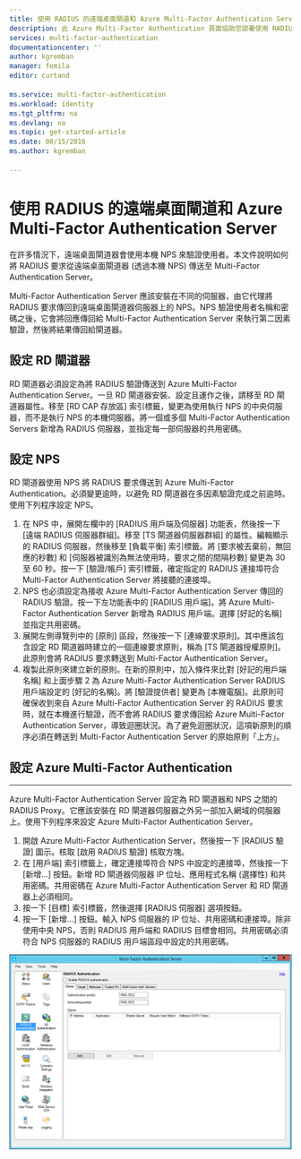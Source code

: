 ```yaml
---
title: 使用 RADIUS 的遠端桌面閘道和 Azure Multi-Factor Authentication Server
description: 此 Azure Multi-Factor Authentication 頁面協助您部署使用 RADIUS 的遠端桌面 (RD) 閘道器和 Azure Multi-Factor Authentication Server。
services: multi-factor-authentication
documentationcenter: ''
author: kgremban
manager: femila
editor: curtand

ms.service: multi-factor-authentication
ms.workload: identity
ms.tgt_pltfrm: na
ms.devlang: na
ms.topic: get-started-article
ms.date: 08/15/2016
ms.author: kgremban

---
```

# 使用 RADIUS 的遠端桌面閘道和 Azure Multi-Factor Authentication Server
在許多情況下，遠端桌面閘道器會使用本機 NPS 來驗證使用者。本文件說明如何將 RADIUS 要求從遠端桌面閘道器 (透過本機 NPS) 傳送至 Multi-Factor Authentication Server。

Multi-Factor Authentication Server 應該安裝在不同的伺服器，由它代理將 RADIUS 要求傳回到遠端桌面閘道器伺服器上的 NPS。NPS 驗證使用者名稱和密碼之後，它會將回應傳回給 Multi-Factor Authentication Server 來執行第二因素驗證，然後將結果傳回給閘道器。

## 設定 RD 閘道器
RD 閘道器必須設定為將 RADIUS 驗證傳送到 Azure Multi-Factor Authentication Server。一旦 RD 閘道器安裝、設定且運作之後，請移至 RD 閘道器屬性。移至 [RD CAP 存放區] 索引標籤，變更為使用執行 NPS 的中央伺服器，而不是執行 NPS 的本機伺服器。將一個或多個 Multi-Factor Authentication Servers 新增為 RADIUS 伺服器，並指定每一部伺服器的共用密碼。

## 設定 NPS
RD 閘道器使用 NPS 將 RADIUS 要求傳送到 Azure Multi-Factor Authentication。必須變更逾時，以避免 RD 閘道器在多因素驗證完成之前逾時。使用下列程序設定 NPS。

1. 在 NPS 中，展開左欄中的 [RADIUS 用戶端及伺服器] 功能表，然後按一下 [遠端 RADIUS 伺服器群組]。移至 [TS 閘道器伺服器群組] 的屬性。編輯顯示的 RADIUS 伺服器，然後移至 [負載平衡] 索引標籤。將 [要求被丟棄前，無回應的秒數] 和 [伺服器被識別為無法使用時，要求之間的間隔秒數] 變更為 30 至 60 秒。按一下 [驗證/帳戶] 索引標籤，確定指定的 RADIUS 連接埠符合 Multi-Factor Authentication Server 將接聽的連接埠。
2. NPS 也必須設定為接收 Azure Multi-Factor Authentication Server 傳回的 RADIUS 驗證。按一下左功能表中的 [RADIUS 用戶端]。將 Azure Multi-Factor Authentication Server 新增為 RADIUS 用戶端。選擇 [好記的名稱] 並指定共用密碼。
3. 展開左側導覽列中的 [原則] 區段，然後按一下 [連線要求原則]。其中應該包含設定 RD 閘道器時建立的一個連線要求原則，稱為 [TS 閘道器授權原則]。此原則會將 RADIUS 要求轉送到 Multi-Factor Authentication Server。
4. 複製此原則來建立新的原則。在新的原則中，加入條件來比對 [好記的用戶端名稱] 和上面步驟 2 為 Azure Multi-Factor Authentication Server RADIUS 用戶端設定的 [好記的名稱]。將 [驗證提供者] 變更為 [本機電腦]。此原則可確保收到來自 Azure Multi-Factor Authentication Server 的 RADIUS 要求時，就在本機進行驗證，而不會將 RADIUS 要求傳回給 Azure Multi-Factor Authentication Server，導致迴圈狀況。為了避免迴圈狀況，這項新原則的順序必須在轉送到 Multi-Factor Authentication Server 的原始原則「上方」。

## 設定 Azure Multi-Factor Authentication
- - -
Azure Multi-Factor Authentication Server 設定為 RD 閘道器和 NPS 之間的 RADIUS Proxy。它應該安裝在 RD 閘道器伺服器之外另一部加入網域的伺服器上。使用下列程序來設定 Azure Multi-Factor Authentication Server。

1. 開啟 Azure Multi-Factor Authentication Server，然後按一下 [RADIUS 驗證] 圖示。核取 [啟用 RADIUS 驗證] 核取方塊。
2. 在 [用戶端] 索引標籤上，確定連接埠符合 NPS 中設定的連接埠，然後按一下 [新增...] 按鈕。新增 RD 閘道器伺服器 IP 位址、應用程式名稱 (選擇性) 和共用密碼。共用密碼在 Azure Multi-Factor Authentication Server 和 RD 閘道器上必須相同。
3. 按一下 [目標] 索引標籤，然後選擇 [RADIUS 伺服器] 選項按鈕。
4. 按一下 [新增...] 按鈕。輸入 NPS 伺服器的 IP 位址、共用密碼和連接埠。除非使用中央 NPS，否則 RADIUS 用戶端和 RADIUS 目標會相同。共用密碼必須符合 NPS 伺服器的 RADIUS 用戶端區段中設定的共用密碼。

![Radius 驗證](./media/multi-factor-authentication-get-started-server-rdg/radius.png)

<!---HONumber=AcomDC_0921_2016-->
